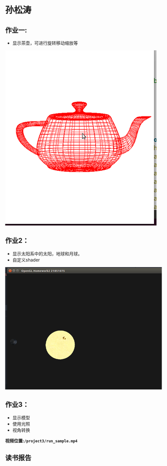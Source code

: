 # 孙松涛

## 作业一: 
- 显示茶壶，可进行旋转移动缩放等

![work1 pic](project1_preview.gif)

## 作业2：
- 显示太阳系中的太阳，地球和月球。
- 自定义shader
 
![work2 pic](project2_preview.gif)

## 作业3：
- 显示模型
- 使用光照
- 视角转换

**视频位置:`/project3/run_sample.mp4`**

## 读书报告
